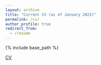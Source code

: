```yaml
---
layout: archive
title: "Current CV (as of January 2025)"
permalink: /cv/
author_profile: true
redirect_from:
  - /resume
---
```


{% include base_path %}

[CV](http://amromero92.github.io/files/cv_amr_jan25.pdf)
